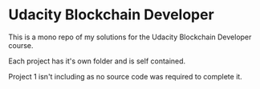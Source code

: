 # Udacity Blockchain Developer 

This is a mono repo of my solutions for the Udacity Blockchain Developer course.

Each project has it's own folder and is self contained.

Project 1 isn't including as no source code was required to complete it.
 